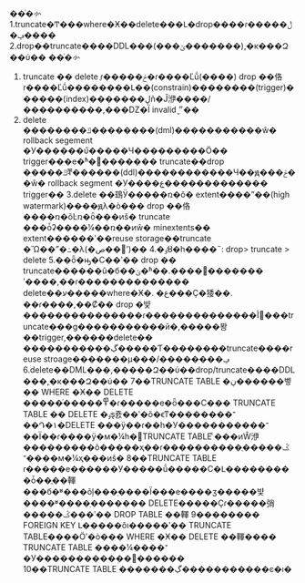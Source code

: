 ��ͬ�㣺
1.truncate�Ͳ���where�Ӿ��delete���Լ�drop����ɾ�����ڵ����ݡ�
2.drop��truncate����DDL���(���ݶ�������),ִ�к���Զ��ύ��
��ͬ�㣺
1. truncate �� delete ֻɾ�����ݲ�ɾ����Ľṹ(����)
drop ��佫ɾ����Ľṹ��������Լ��(constrain)��������(trigger)������(index)�������ڸñ�Ĵ洢����/����������,���Ǳ�Ϊ invalid ״̬��
2. delete ��������ݿ��������(dml)�����������ŵ� rollback segement �У������ύ֮�����Ч���������Ӧ�� trigger��ִ�е�ʱ�򽫱�������
truncate��drop �����ݿⶨ������(ddl)������������Ч��ԭ���ݲ��ŵ� rollback segment �У����ܻع������������� trigger��
3.delete ��䲻Ӱ�����ռ�õ� extent����ˮ��(high watermark)����ԭλ�ò���
drop ��佫����ռ�õĿռ�ȫ���ͷš�
truncate ���ȱʡ����¼��ռ��ͷŵ� minextents�� extent������ʹ��reuse storage��truncate �Ὣ��ˮ�߸�λ(�ص��ʼ)��
4.�ٶȣ�һ����˵: drop> truncate > delete
5.��ȫ�ԣ�С��ʹ�� drop �� truncate������û�б��ݵ�ʱ��.����޶�������
ʹ����,��ɾ�������������� delete��ע�����where�Ӿ�. �ع���Ҫ�㹻��.
��ɾ����,��Ȼ�� drop
�뱣���������������ɾ��������������޹أ���truncate���ɡ�����������й�,�����봥��trigger,������delete��
�����������ڲ�����Ƭ��������truncate����reuse stroage�������µ���/�������ݡ�
6.delete��DML���,�����Զ��ύ��drop/truncate����DDL���,ִ�к���Զ��ύ��
7��TRUNCATE   TABLE   �ڹ������벻��   WHERE   �Ӿ��   DELETE   �����ͬ�����߾�ɾ�����е�ȫ���С���   TRUNCATE   TABLE   ��   DELETE   �ٶȿ죬��ʹ�õ�ϵͳ��������־��Դ�١�DELETE   ���ÿ��ɾ��һ�У�����������־��Ϊ��ɾ����ÿ�м�¼һ�TRUNCATE   TABLE   ͨ���ͷŴ洢���������õ�����ҳ��ɾ�����ݣ�����ֻ��������־�м�¼ҳ���ͷš�
8��TRUNCATE   TABLE   ɾ�����е������У�����ṹ�����С�Լ���������ȱ��ֲ��䡣���б�ʶ���õļ���ֵ����Ϊ���е����ӡ�����뱣����ʶ����ֵ�������   DELETE�����Ҫɾ�����弰�����ݣ���ʹ��   DROP   TABLE   ��䡣 
9��������   FOREIGN   KEY   Լ�����õı�����ʹ��   TRUNCATE   TABLE����Ӧʹ�ò���   WHERE   �Ӿ��   DELETE   ��䡣����   TRUNCATE   TABLE   ����¼����־�У����������ܼ��������   
10��TRUNCATE   TABLE   �������ڲ�����������ͼ�ı�

